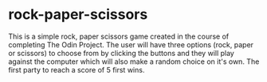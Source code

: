# rock-paper-scissors

This is a simple rock, paper scissors game created in the course of completing The Odin Project. The user will have three options (rock, paper or scissors) to choose from by clicking the buttons and they will play against the computer which will also make a random choice on it's own. The first party to reach a score of 5 first wins. 